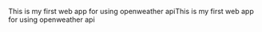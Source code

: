 This is my first web app for using openweather apiThis is my first web app for using openweather api